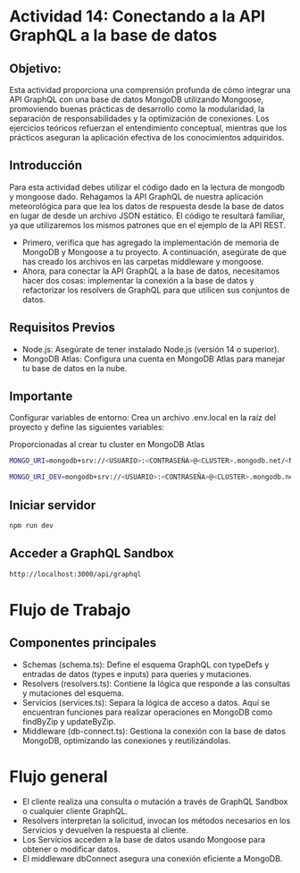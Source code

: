 # Actividad 14: Conectando a la API GraphQL a la base de datos
## Objetivo: 
Esta actividad proporciona una comprensión profunda de cómo integrar una API GraphQL con una base de datos MongoDB utilizando Mongoose, promoviendo buenas prácticas de desarrollo como la modularidad, la separación de responsabilidades y la optimización de conexiones. Los ejercicios teóricos refuerzan el entendimiento conceptual, mientras que los prácticos aseguran la aplicación efectiva de los conocimientos adquiridos.

## Introducción
Para esta actividad debes utilizar el código dado en la lectura de mongodb y mongoose dado. Rehagamos la API GraphQL de nuestra aplicación meteorológica para que lea los datos de respuesta desde la base de datos en lugar de desde un archivo JSON estático. El código te resultará familiar, ya que utilizaremos los mismos patrones que en el ejemplo de la API REST.
- Primero, verifica que has agregado la implementación de memoria de MongoDB y Mongoose a tu proyecto. A continuación, asegúrate de que has creado los archivos en las carpetas middleware y mongoose.
- Ahora, para conectar la API GraphQL a la base de datos, necesitamos hacer dos cosas: implementar la conexión a la base de datos y refactorizar los resolvers de GraphQL para que utilicen sus conjuntos de datos.

## Requisitos Previos
- Node.js: Asegúrate de tener instalado Node.js (versión 14 o superior).
- MongoDB Atlas: Configura una cuenta en MongoDB Atlas para manejar tu base de datos en la nube.

## Importante 
Configurar variables de entorno: Crea un archivo .env.local en la raíz del proyecto y define las siguientes variables:

Proporcionadas al crear tu cluster en MongoDB Atlas
``` bash
MONGO_URI=mongodb+srv://<USUARIO>:<CONTRASEÑA>@<CLUSTER>.mongodb.net/<NOMBRE_BD_PROD>?retryWrites=true&w=majority

MONGO_URI_DEV=mongodb+srv://<USUARIO>:<CONTRASEÑA>@<CLUSTER>.mongodb.net/<NOMBRE_BD_DEV>?retryWrites=true&w=majority
```

## Iniciar servidor 
```bash
npm run dev
```
## Acceder a GraphQL Sandbox
```bash
http://localhost:3000/api/graphql
```
# Flujo de Trabajo
## Componentes principales

- Schemas (schema.ts): Define el esquema GraphQL con typeDefs y entradas de datos (types e inputs) para queries y mutaciones.
- Resolvers (resolvers.ts): Contiene la lógica que responde a las consultas y mutaciones del esquema.
- Servicios (services.ts): Separa la lógica de acceso a datos. Aquí se encuentran funciones para realizar operaciones en MongoDB como findByZip y updateByZip.
- Middleware (db-connect.ts): Gestiona la conexión con la base de datos MongoDB, optimizando las conexiones y reutilizándolas.

# Flujo general
- El cliente realiza una consulta o mutación a través de GraphQL Sandbox o cualquier cliente GraphQL.
- Resolvers interpretan la solicitud, invocan los métodos necesarios en los Servicios y devuelven la respuesta al cliente.
- Los Servicios acceden a la base de datos usando Mongoose para obtener o modificar datos.
- El middleware dbConnect asegura una conexión eficiente a MongoDB.

